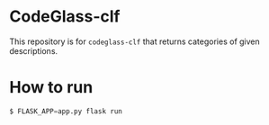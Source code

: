 # CodeGlass-clf

This repository is for `codeglass-clf` that returns categories of given descriptions.

# How to run

```py
$ FLASK_APP=app.py flask run
```
